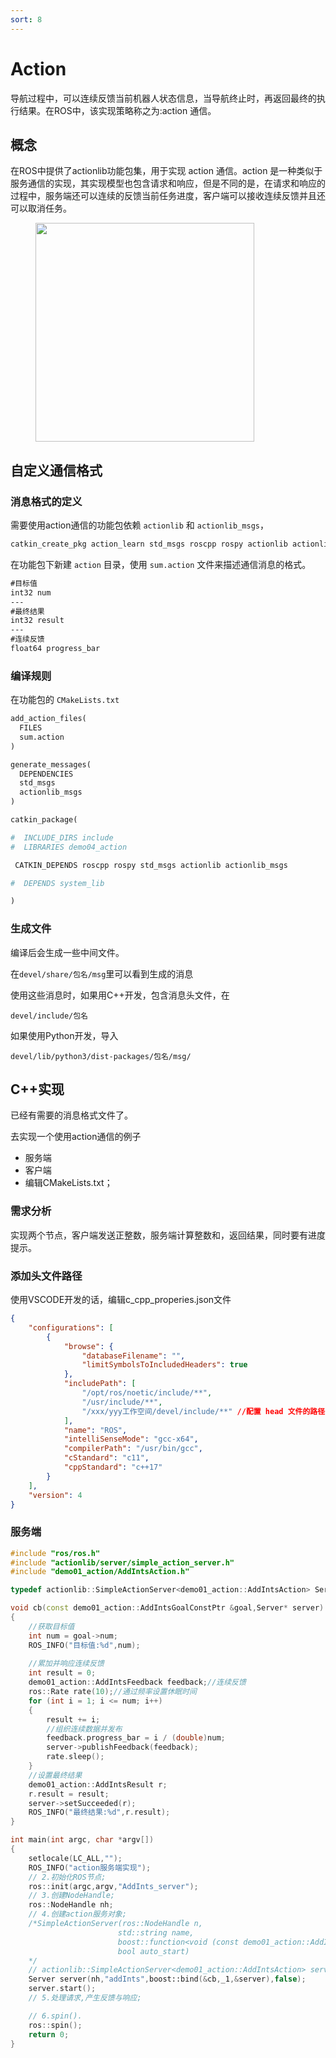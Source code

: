 ```yaml
---
sort: 8
---
```

# Action


导航过程中，可以连续反馈当前机器人状态信息，当导航终止时，再返回最终的执行结果。在ROS中，该实现策略称之为:action 通信。

## 概念

在ROS中提供了actionlib功能包集，用于实现 action 通信。action 是一种类似于服务通信的实现，其实现模型也包含请求和响应，但是不同的是，在请求和响应的过程中，服务端还可以连续的反馈当前任务进度，客户端可以接收连续反馈并且还可以取消任务。

<figure>
    <img src="http://www.autolabor.com.cn/book/ROSTutorials/assets/action2.png" width=350 >
</figure>


## 自定义通信格式

### 消息格式的定义

需要使用action通信的功能包依赖  `actionlib` 和 `actionlib_msgs`，

```bash
catkin_create_pkg action_learn std_msgs roscpp rospy actionlib actionlib_msgs
```

在功能包下新建 `action` 目录，使用 `sum.action` 文件来描述通信消息的格式。


```txt
#目标值
int32 num
---
#最终结果
int32 result
---
#连续反馈
float64 progress_bar
```

### 编译规则

在功能包的 `CMakeLists.txt`

```makefile
add_action_files(
  FILES
  sum.action
)
```

```makefile
generate_messages(
  DEPENDENCIES
  std_msgs
  actionlib_msgs
)
```

```makefile
catkin_package(

#  INCLUDE_DIRS include
#  LIBRARIES demo04_action

 CATKIN_DEPENDS roscpp rospy std_msgs actionlib actionlib_msgs

#  DEPENDS system_lib

)
```


### 生成文件

编译后会生成一些中间文件。

在`devel/share/包名/msg`里可以看到生成的消息

使用这些消息时，如果用C++开发，包含消息头文件，在

`devel/include/包名`

如果使用Python开发，导入

`devel/lib/python3/dist-packages/包名/msg/`


## C++实现

已经有需要的消息格式文件了。

去实现一个使用action通信的例子

- 服务端
- 客户端
- 编辑CMakeLists.txt；


### 需求分析

实现两个节点，客户端发送正整数，服务端计算整数和，返回结果，同时要有进度提示。

### 添加头文件路径

使用VSCODE开发的话，编辑c_cpp_properies.json文件

```json
{
    "configurations": [
        {
            "browse": {
                "databaseFilename": "",
                "limitSymbolsToIncludedHeaders": true
            },
            "includePath": [
                "/opt/ros/noetic/include/**",
                "/usr/include/**",
                "/xxx/yyy工作空间/devel/include/**" //配置 head 文件的路径 
            ],
            "name": "ROS",
            "intelliSenseMode": "gcc-x64",
            "compilerPath": "/usr/bin/gcc",
            "cStandard": "c11",
            "cppStandard": "c++17"
        }
    ],
    "version": 4
}
```



### 服务端


```c++
#include "ros/ros.h"
#include "actionlib/server/simple_action_server.h"
#include "demo01_action/AddIntsAction.h"

typedef actionlib::SimpleActionServer<demo01_action::AddIntsAction> Server;

void cb(const demo01_action::AddIntsGoalConstPtr &goal,Server* server)
{
    //获取目标值
    int num = goal->num;
    ROS_INFO("目标值:%d",num);
    
    //累加并响应连续反馈
    int result = 0;
    demo01_action::AddIntsFeedback feedback;//连续反馈
    ros::Rate rate(10);//通过频率设置休眠时间
    for (int i = 1; i <= num; i++)
    {
        result += i;
        //组织连续数据并发布
        feedback.progress_bar = i / (double)num;
        server->publishFeedback(feedback);
        rate.sleep();
    }
    //设置最终结果
    demo01_action::AddIntsResult r;
    r.result = result;
    server->setSucceeded(r);
    ROS_INFO("最终结果:%d",r.result);
}

int main(int argc, char *argv[])
{
    setlocale(LC_ALL,"");
    ROS_INFO("action服务端实现");
    // 2.初始化ROS节点;
    ros::init(argc,argv,"AddInts_server");
    // 3.创建NodeHandle;
    ros::NodeHandle nh;
    // 4.创建action服务对象;
    /*SimpleActionServer(ros::NodeHandle n, 
                        std::string name, 
                        boost::function<void (const demo01_action::AddIntsGoalConstPtr &)> execute_callback, 
                        bool auto_start)
    */
    // actionlib::SimpleActionServer<demo01_action::AddIntsAction> server(....);
    Server server(nh,"addInts",boost::bind(&cb,_1,&server),false);
    server.start();
    // 5.处理请求,产生反馈与响应;

    // 6.spin().   
    ros::spin();
    return 0;
}

```


